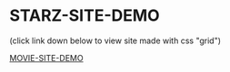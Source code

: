 # STARZ-SITE-DEMO


(click link down below to view site made with css "grid")


[MOVIE-SITE-DEMO](https://roneprada.github.io/STARZ-SITE-DEMO/)
